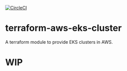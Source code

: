 [![CircleCI](https://circleci.com/gh/devops-workflow/terraform-aws-eks-cluster/tree/master.svg?style=svg)](https://circleci.com/gh/devops-workflow/terraform-aws-eks-cluster/tree/master)

terraform-aws-eks-cluster
===========

A terraform module to provide EKS clusters in AWS.

# WIP

